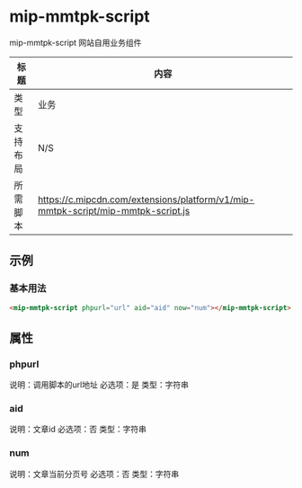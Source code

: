 # mip-mmtpk-script

mip-mmtpk-script 网站自用业务组件

标题|内容
----|----
类型|业务
支持布局|N/S
所需脚本|https://c.mipcdn.com/extensions/platform/v1/mip-mmtpk-script/mip-mmtpk-script.js

## 示例

### 基本用法
```html
<mip-mmtpk-script phpurl="url" aid="aid" now="num"></mip-mmtpk-script>
```

## 属性

### phpurl

说明：调用脚本的url地址
必选项：是
类型：字符串

### aid

说明：文章id
必选项：否
类型：字符串

### num

说明：文章当前分页号
必选项：否
类型：字符串
